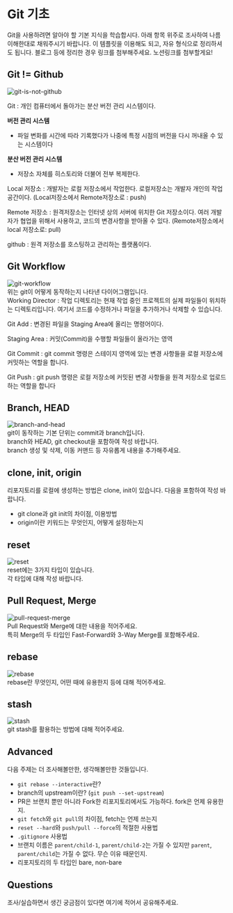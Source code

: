 # Git 기초
Git을 사용하려면 알아야 할 기본 지식을 학습합시다. 아래 항목 위주로 조사하여 나름 이해한대로 채워주시기 바랍니다. 이 템플릿을 이용해도 되고, 자유 형식으로 정리하셔도 됩니다. 블로그 등에 정리한 경우 링크를 첨부해주세요.
노션링크를 첨부할게요! 

## Git != Github
![git-is-not-github](https://user-images.githubusercontent.com/51331195/160232512-3d6686ca-4ae3-4f11-a8d7-c893c0a7526a.png)  

Git : 개인 컴퓨터에서 돌아가는  분산 버전 관리 시스템이다.

**버전 관리 시스템**

- 파일 변화를 시간에 따라 기록했다가 나중에 특정 시점의 버전을 다시 꺼내올 수 있는 시스템이다

**분산 버전 관리 시스템** 

- 저장소 자체를 히스토리와 더불어 전부 복제한다.

Local 저장소 : 개발자는 로컬 저장소에서 작업한다. 로컬저장소는 개발자 개인의 작업 공간이다.
(Local저장소에서 Remote저장소로 : push)

Remote 저장소 : 원격저장소는 인터넷 상의 서버에 위치한 Git 저장소이다. 여러 개발자가 협업을 위해서 사용하고, 코드의 변경사항을 받아올 수 있다. 
(Remote저장소에서 local 저장소로: pull)

github : 원격 저장소를 호스팅하고 관리하는 플랫폼이다. 



## Git Workflow
![git-workflow](https://cdn-media-1.freecodecamp.org/images/1*iL2J8k4ygQlg3xriKGimbQ.png)  
위는 git이 어떻게 동작하는지 나타낸 다이어그램입니다.  
Working Director : 작업 디렉토리는 현재 작업 중인 프로젝트의 실제 파일들이 위치하는 디렉토리입니다. 여기서 코드를 수정하거나 파일을 추가하거나 삭제할 수 있습니다.

Git Add : 변경된 파일을 Staging Area에 올리는 명령어이다. 

Staging Area : 커밋(Commit)을 수행할 파일들이 올라가는 영역

Git Commit : git commit 명령은 스테이지 영역에 있는 변경 사항들을 로컬 저장소에 커밋하는 역할을 합니다. 

Git Push : git push 명령은 로컬 저장소에 커밋된 변경 사항들을 원격 저장소로 업로드하는 역할을 합니다

## Branch, HEAD
![branch-and-head](https://ihatetomatoes.net/wp-content/uploads/2020/04/07-head-pointer.png)  
git이 동작하는 기본 단위는 commit과 branch입니다.  
branch와 HEAD, git checkout을 포함하여 작성 바랍니다.  
branch 생성 및 삭제, 이동 커맨드 등 자유롭게 내용을 추가해주세요.


## clone, init, origin
리포지토리를 로컬에 생성하는 방법은 clone, init이 있습니다. 다음을 포함하여 작성 바랍니다.
- git clone과 git init의 차이점, 이용방법
- origin이란 키워드는 무엇인지, 어떻게 설정하는지

## reset
![reset](https://user-images.githubusercontent.com/51331195/160235594-8836570b-e8bf-484a-bb92-b2bd6d873066.png)  
reset에는 3가지 타입이 있습니다.  
각 타입에 대해 작성 바랍니다.

## Pull Request, Merge
![pull-request-merge](https://atlassianblog.wpengine.com/wp-content/uploads/bitbucket411-blog-1200x-branches2.png)  
Pull Request와 Merge에 대한 내용을 적어주세요.  
특히 Merge의 두 타입인 Fast-Forward와 3-Way Merge를 포함해주세요.

## rebase
![rebase](https://user-images.githubusercontent.com/51331195/160234052-7fe70f85-5906-4474-b809-782adae92b3c.png)  
rebase란 무엇인지, 어떤 때에 유용한지 등에 대해 적어주세요.

## stash
![stash](https://d8it4huxumps7.cloudfront.net/bites/wp-content/banners/2023/4/642a663eaff96_git_stash.png)  
git stash를 활용하는 방법에 대해 적어주세요.

## Advanced
다음 주제는 더 조사해볼만한, 생각해볼만한 것들입니다. 
- `git rebase --interactive`란?
- branch의 upstream이란? (`git push --set-upstream`)
- PR은 브랜치 뿐만 아니라 Fork한 리포지토리에서도 가능하다. fork은 언제 유용한지. 
- `git fetch`와 `git pull`의 차이점, fetch는 언제 쓰는지
- `reset --hard`와 `push/pull --force`의 적절한 사용법
- `.gitignore` 사용법
- 브랜치 이름은 `parent/child-1`, `parent/child-2`는 가질 수 있지만 `parent`, `parent/child`는 가질 수 없다. 무슨 이유 때문인지. 
- 리포지토리의 두 타입인 bare, non-bare

## Questions
조사/실습하면서 생긴 궁금점이 있다면 여기에 적어서 공유해주세요.